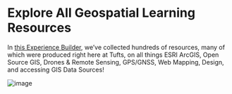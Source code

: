 # Explore All Geospatial Learning Resources

In [this Experience Builder](https://experience.arcgis.com/experience/3564c35584ef40bf9510f2cea3a18983), we’ve collected hundreds of resources, many of which were produced right here at Tufts, on all things ESRI ArcGIS, Open Source GIS, Drones & Remote Sensing, GPS/GNSS, Web Mapping, Design, and accessing GIS Data Sources! 

![image](https://github.com/user-attachments/assets/87471ad8-a72d-4d72-a44b-c4ad772fb176)
